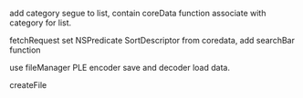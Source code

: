 add category segue to list, contain coreData function associate with category for list.

fetchRequest set NSPredicate SortDescriptor from coredata, add searchBar function

use fileManager PLE encoder save and decoder load data.

createFile

